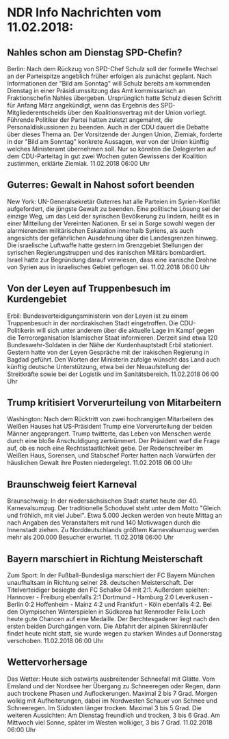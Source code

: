 # NDR Info Nachrichten vom 11.02.2018:


## Nahles schon am Dienstag SPD-Chefin?
Berlin: Nach dem Rückzug von SPD-Chef Schulz soll der formelle Wechsel an der Parteispitze angeblich früher erfolgen als zunächst geplant. Nach Informationen der "Bild am Sonntag" will Schulz bereits am kommenden Dienstag in einer Präsidiumssitzung das Amt kommissarisch an Fraktionschefin Nahles übergeben. Ursprünglich hatte Schulz diesen Schritt für Anfang März angekündigt, wenn das Ergebnis des SPD-Mitgliederentscheids über den Koalitionsvertrag mit der Union vorliegt. Führende Politiker der Partei hatten zuletzt angemahnt, die Personaldiskussionen zu beenden. Auch in der CDU dauert die Debatte über dieses Thema an. Der Vorsitzende der Jungen Union, Ziemiak, forderte in der "Bild am Sonntag" konkrete Aussagen, wer von der Union künftig welches Ministeramt übernehmen soll. Nur so könnten die Delegierten auf dem CDU-Parteitag in gut zwei Wochen guten Gewissens der Koalition zustimmen, erklärte Ziemiak. 11.02.2018 06:00 Uhr 

## Guterres: Gewalt in Nahost sofort beenden
New York: UN-Generalsekretär Guterres hat alle Parteien im Syrien-Konflikt aufgefordert, die jüngste Gewalt zu beenden. Eine politische Lösung sei der einzige Weg, um das Leid der syrischen Bevölkerung zu lindern, heißt es in einer Mitteilung der Vereinten Nationen. Er sei in Sorge sowohl wegen der alarmierenden militärischen Eskalation innerhalb Syriens, als auch angesichts der gefährlichen Ausdehnung über die Landesgrenzen hinweg. Die israelische Luftwaffe hatte gestern im Grenzgebiet Stellungen der syrischen Regierungstruppen und des iranischen Militärs bombardiert. Israel hatte zur Begründung darauf verwiesen, dass eine iranische Drohne von Syrien aus in israelisches Gebiet geflogen sei. 11.02.2018 06:00 Uhr 

## Von der Leyen auf Truppenbesuch im Kurdengebiet
Erbil:		Bundesverteidigungsministerin von der Leyen ist zu einem Truppenbesuch in der nordirakischen Stadt eingetroffen. Die CDU-Politikerin will sich unter anderem über die aktuelle Lage im Kampf gegen die Terrororganisation Islamischer Staat informieren. Derzeit sind etwa 120 Bundeswehr-Soldaten in der Nähe der Kurdenhauptstadt Erbil stationiert. Gestern hatte von der Leyen Gespräche mit der irakischen Regierung in Bagdad geführt. Den Worten der Ministerin zufolge wünscht das Land auch künftig deutsche Unterstützung, etwa bei der Neuaufstellung der Streitkräfte sowie bei der Logistik und im Sanitätsbereich. 11.02.2018 06:00 Uhr 

## Trump kritisiert Vorverurteilung von Mitarbeitern
Washington: Nach dem Rücktritt von zwei hochrangigen Mitarbeitern des Weißen Hauses hat US-Präsident Trump eine Vorverurteilung der beiden Männer angeprangert. Trump twitterte, das Leben von Menschen werde durch eine bloße Anschuldigung zertrümmert. Der Präsident warf die Frage auf, ob es noch eine Rechtsstaatlichkeit gebe. Der Redenschreiber im Weißen Haus, Sorensen, und Stabschef Porter hatten nach Vorwürfen der häuslichen Gewalt ihre Posten niedergelegt. 11.02.2018 06:00 Uhr 

## Braunschweig feiert Karneval
Braunschweig: In der niedersächsischen Stadt startet heute der 40. Karnevalsumzug. Der traditionelle Schoduvel steht unter dem Motto "Gleich und fröhlich, mit viel Jubel". Etwa 5.000 Jecken werden von heute Mittag an nach Angaben des Veranstalters mit rund 140 Motivwagen durch die Innenstadt ziehen. Zu Norddeutschlands größtem Karnevalsumzug werden mehr als 200.000 Besucher erwartet. 11.02.2018 06:00 Uhr 

## Bayern marschiert in Richtung Meisterschaft
Zum Sport: In der Fußball-Bundesliga marschiert der FC Bayern München unaufhaltsam in Richtung seiner 28. deutschen Meisterschaft. Der Titelverteidiger besiegte den FC Schalke 04 mit 2:1. Außerdem spielten:
Hannover - Freiburg ebenfalls 2:1
Dortmund - Hamburg  2:0
Leverkusen - Berlin  0:2
Hoffenheim - Mainz 4:2
und
Frankfurt - Köln ebenfalls 4:2. Bei den Olympischen Winterspielen in Südkorea hat Rennrodler Felix Loch heute gute Chancen auf eine Medaille. Der Berchtesgadener liegt nach den ersten beiden Durchgängen vorn. Die Abfahrt der alpinen Skirennläufer findet heute nicht statt, sie wurde wegen zu starken Windes auf Donnerstag verschoben. 11.02.2018 06:00 Uhr 

## Wettervorhersage
Das Wetter: Heute sich ostwärts ausbreitender Schneefall mit Glätte. Vom Emsland und der Nordsee her Übergang zu Schneeregen oder Regen, dann auch trockene Phasen und Auflockerungen. Maximal 2 bis 7 Grad. Morgen wolkig mit Aufheiterungen, dabei im Nordwesten Schauer von Schnee und Schneeregen. Im Südosten länger trocken. Maximal 3 bis 5 Grad. Die weiteren Aussichten: Am Dienstag freundlich und trocken, 3 bis 6 Grad. Am Mittwoch viel Sonne, später im Westen wolkiger, 3 bis 7 Grad. 11.02.2018 06:00 Uhr 
